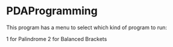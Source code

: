 # PDAProgramming

This program has a menu to select which kind of program to run:

1 for Palindrome
2 for Balanced Brackets
